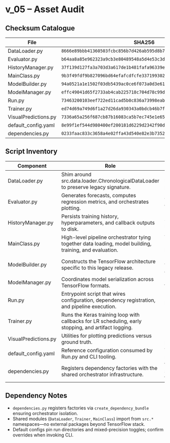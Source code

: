 # v_05 – Asset Audit

## Checksum Catalogue

| File | SHA256 |
| --- | --- |
| DataLoader.py | `8666e89bbb41360503fcbc856b7d426ab595d8b7b31193d4c277bda65650cb2c` |
| Evaluator.py | `b64aa8a85e962323a9cb3e80489548a5d4e53c3d4eec6ae8fffb83540a9c9554` |
| HistoryManager.py | `37f139d127fa3a703d3a617de1b481fafa96339e38234e6c65b60b0ba1e7f3ee` |
| MainClass.py | `9b3f49fdf9b827096bd64efafcdfcfe337199302483def066941b0a2d1fb152b` |
| ModelBuilder.py | `94a0521a1e1502f03db5439ac0ce6f073a0d3e616fdb0b0bb488b5ae54d66f8a` |
| ModelManager.py | `effc49041d65f2733ab4cab225718c704d78c99d07e55513923c23293abb1038` |
| Run.py | `73463200103eef722ed11cad5b0c836a73998eab26e104ac1dd9c3354011201b` |
| Trainer.py | `ed74d69a749d6f1a27d26da930343a0bdcb46b7f91c517b41e64adeb60a0d51f` |
| VisualPredictions.py | `7336a65a256f687cb87b16083ca5b7ec745e1e65d0f7344fcabcadc41ec89f63` |
| default_config.yaml | `8e99f1ef544d980400ef200181d6229d2342f90df0a28c8f543344401e53796e` |
| dependencies.py | `0233faac833c3658a4e02ffa43d540e82e3b7352614a8ce40733a1ba6bdcb3b9` |

## Script Inventory

| Component | Role | Notes |
| --- | --- | --- |
| DataLoader.py | Shim around src.data.loader.ChronologicalDataLoader to preserve legacy signature. | Forwards to ChronologicalDataLoader with legacy defaults and optional override passthrough. |
| Evaluator.py | Generates forecasts, computes regression metrics, and orchestrates plotting. | Calculates metrics (R2, RMSE) and produces comparison plots via Matplotlib. |
| HistoryManager.py | Persists training history, hyperparameters, and callback outputs to disk. | Serialises history JSON, R2 traces, and metadata per run directory. |
| MainClass.py | High-level pipeline orchestrator tying together data loading, model building, training, and evaluation. | TimeSeriesModel orchestrates DataLoader → ModelBuilder → Trainer → Evaluator flow with logging. |
| ModelBuilder.py | Constructs the TensorFlow architecture specific to this legacy release. | Residual Conv1D + MultiHeadAttention stack with a post-LSTM MultiHeadAttention head and optional dense bridge. |
| ModelManager.py | Coordinates model serialization across TensorFlow formats. | Handles saving models and scalers to filesystem for reproducibility. |
| Run.py | Entrypoint script that wires configuration, dependency registration, and pipeline execution. | Loads default_config, resolves factories, and launches TimeSeriesModel pipeline. |
| Trainer.py | Runs the Keras training loop with callbacks for LR scheduling, early stopping, and artifact logging. | Implements Keras callbacks (EpochTimerCallback, EarlyStopping, ReduceLROnPlateau, history writers). |
| VisualPredictions.py | Utilities for plotting predictions versus ground truth. | Provides helper functions to visualise predictions vs actual series. |
| default_config.yaml | Reference configuration consumed by Run.py and CLI tooling. | Tracks default hyperparameters, including split ratios and optimizer settings. |
| dependencies.py | Registers dependency factories with the shared orchestrator infrastructure. | Wraps src.core.versioning.create_dependency_bundle to expose factories and hooks. |

## Dependency Notes

- `dependencies.py` registers factories via `create_dependency_bundle` ensuring orchestrator isolation.
- Shared modules (`DataLoader`, `Trainer`, `MainClass`) import from `src.*` namespaces—no external packages beyond TensorFlow stack.
- Default configs pin run directories and mixed-precision toggles; confirm overrides when invoking CLI.
